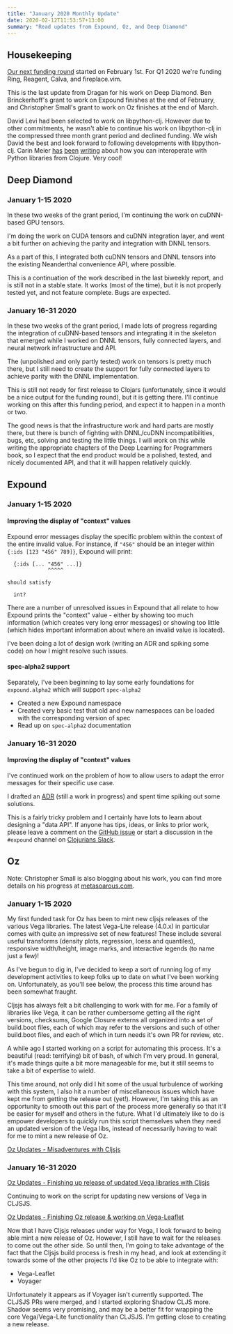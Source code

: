 ```yaml
---
title: "January 2020 Monthly Update"
date: 2020-02-12T11:53:57+13:00
summary: "Read updates from Expound, Oz, and Deep Diamond"
---
```


## Housekeeping

[Our next funding round](/news/q1-2020-funding-announcement/) started on February 1st. For Q1 2020 we're funding Ring, Reagent, Calva, and fireplace.vim.

This is the last update from Dragan for his work on Deep Diamond. Ben Brinckerhoff's grant to work on Expound finishes at the end of February, and Christopher Small's grant to work on Oz finishes at the end of March.

David Levi had been selected to work on libpython-clj. However due to other commitments, he wasn't able to continue his work on libpython-clj in the compressed three month grant period and declined funding. We wish David the best and look forward to following developments with libpython-clj. Carin Meier [has](https://gigasquidsoftware.com/blog/2020/01/10/hugging-face-gpt-with-clojure/) [been](https://gigasquidsoftware.com/blog/2020/01/18/parens-for-pyplot/) [writing](https://gigasquidsoftware.com/blog/2020/01/24/clojure-interop-with-python-nlp-libraries/) about how you can interoperate with Python libraries from Clojure. Very cool!

## Deep Diamond

### January 1-15 2020

In these two weeks of the grant period, I'm continuing the work on
cuDNN-based GPU tensors.

I'm doing the work on CUDA tensors and cuDNN integration layer, and went
a bit further on achieving the parity and integration with DNNL tensors.

As a part of this, I integrated both cuDNN tensors and DNNL tensors
into the existing Neanderthal convenience API, where possible.

This is a continuation of the work described in the last biweekly report,
and is still not in a stable state. It works (most of the time), but it is not properly tested yet,
and not feature complete. Bugs are expected.

### January 16-31 2020

In these two weeks of the grant period, I made lots of progress regarding the
integration of cuDNN-based tensors and integrating it in the skeleton that
emerged while I worked on DNNL tensors, fully connected layers, and neural network
infrastructure and API.

The (unpolished and only partly tested) work on tensors is pretty much there,
but I still need to create the support for fully connected layers to achieve
parity with the DNNL implementation.

This is still not ready for first release to Clojars (unfortunately, since it would be a
nice output for the funding round), but it is getting there. I'll continue working
on this after this funding period, and expect it to happen in a month or two.

The good news is that the infrastructure work and hard parts are mostly there,
but there is bunch of fighting with DNNL/cuDNN incompatibilities, bugs, etc,
solving and testing the little things. I will work on this while writing the
appropriate chapters of the Deep Learning for Programmers book, so I expect
that the end product would be a polished, tested, and nicely documented API,
and that it will happen relatively quickly.

## Expound

### January 1-15 2020

#### Improving the display of "context" values

Expound error messages display the specific problem within the context of the entire invalid value. For instance, if `"456"` should be an integer within `{:ids [123 "456" 789]}`, Expound will print:

```
  {:ids [... "456" ...]}
             ^^^^^

should satisfy

  int?
```

There are a number of unresolved issues in Expound that all relate to how Expound prints the "context" value - either by showing too much information (which creates very long error messages) or showing too little (which hides important information about where an invalid value is located).

I've been doing a lot of design work (writing an ADR and spiking some code) on how I might resolve such issues.

#### spec-alpha2 support

Separately, I've been beginning to lay some early foundations for `expound.alpha2` which will support `spec-alpha2`

* Created a new Expound namespace
* Created very basic test that old and new namespaces can be loaded with the corresponding version of spec
* Read up on `spec-alpha2` documentation

### January 16-31 2020

#### Improving the display of "context" values

I've continued work on the problem of how to allow users to adapt the error messages for their specific use case.

I drafted an [ADR](https://github.com/bhb/expound/blob/master/doc/arch/adr-003.md) (still a work in progress) and spent time spiking out some solutions.

This is a fairly tricky problem and I certainly have lots to learn about designing a "data API". If anyone has tips, ideas, or links to prior work, please leave a comment on the [GitHub issue](https://github.com/bhb/expound/issues/189) or start a discussion in the `#expound` channel on [Clojurians Slack](http://clojurians.net).

## Oz

Note: Christopher Small is also blogging about his work, you can find more details on his progress at [metasoarous.com](http://metasoarous.com/blog).

### January 1-15 2020

My first funded task for Oz has been to mint new cljsjs releases of the various Vega libraries. The latest Vega-Lite release (4.0.x) in particular comes with quite an impressive set of new features! These include several useful transforms (density plots, regression, loess and quantiles), responsive width/height, image marks, and interactive legends (to name just a few)!

As I've begun to dig in, I've decided to keep a sort of running log of my development activities to keep folks up to date on what I've been working on. Unfortunately, as you'll see below, the process this time around has been somewhat fraught.

Cljsjs has always felt a bit challenging to work with for me. For a family of libraries like Vega, it can be rather cumbersome getting all the right versions, checksums, Google Closure externs all organized into a set of build.boot files, each of which may refer to the versions and such of other build.boot files, and each of which in turn needs it's own PR for review, etc.

A while ago I started working on a script for automating this process. It's a beautiful (read: terrifying) bit of bash, of which I'm very proud. In general, it's made things quite a bit more manageable for me, but it still seems to take a bit of expertise to wield.

This time around, not only did I hit some of the usual turbulence of working with this system, I also hit a number of miscellaneous issues which have kept me from getting the release out (yet!). However, I'm taking this as an opportunity to smooth out this part of the process more generally so that it'll be easier for myself and others in the future. What I'd ultimately like to do is empower developers to quickly run this script themselves when they need an updated version of the Vega libs, instead of necessarily having to wait for me to mint a new release of Oz.

[Oz Updates - Misadventures with Cljsjs](http://metasoarous.com/blog/oz-clojurists-together-update-1)

### January 16-31 2020

[Oz Updates - Finishing up release of updated Vega libraries with Cljsjs](http://metasoarous.com/blog/oz-clojurists-together-update-2)

Continuing to work on the script for updating new versions of Vega in CLJSJS.

[Oz Updates - Finishing Oz release & working on Vega-Leaflet](http://metasoarous.com/blog/oz-clojurists-together-update-3)

Now that I have Cljsjs releases under way for Vega, I look forward to being able mint a new release of Oz. However, I still have to wait for the releases to come out the other side. So until then, I'm going to take advantage of the fact that the Cljsjs build process is fresh in my head, and look at extending it towards some of the other projects I'd like Oz to be able to integrate with:

* Vega-Leaflet
* Voyager

Unfortunately it appears as if Voyager isn't currently supported. The CLJSJS PRs were merged, and I started exploring Shadow CLJS more. Shadow seems very promising, and may be a better fit for wrapping the core Vega/Vega-Lite functionality than CLJSJS. I'm getting close to creating a new release.
